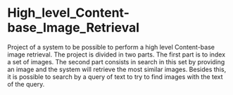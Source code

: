 # High_level_Content-base_Image_Retrieval
Project of a system to be possible to perform a high level Content-base image retrieval. The project is divided in two parts. The first part is to index a set of images. The second part consists in search in this set by providing an image and the system will retrieve the most similar images. Besides this, it is possible to search by a query of text to try to find images with the text of the query.
